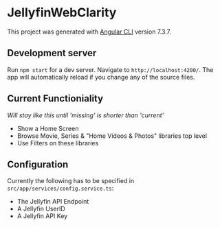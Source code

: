 # JellyfinWebClarity

This project was generated with [Angular CLI](https://github.com/angular/angular-cli) version 7.3.7.

## Development server

Run `npm start` for a dev server. Navigate to `http://localhost:4200/`. The app will automatically reload if you change any of the source files.

## Current Functioniality
_Will stay like this until 'missing' is shorter than 'current'_

 - Show a Home Screen
 - Browse Movie, Series & "Home Videos & Photos" libraries top level
 - Use Filters on these libraries

## Configuration

Currently the following has to be specified in `src/app/services/config.service.ts`:
 - The Jellyfin API Endpoint
 - A Jellyfin UserID
 - A Jellyfin API Key

